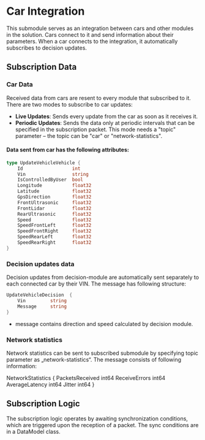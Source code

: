 # Car Integration

This submodule serves as an integration between cars and other modules in the solution. Cars connect to it and send information about their parameters. When a car connects to the integration, it automatically subscribes to decision updates.

## Subscription Data

### Car Data

Received data from cars are resent to every module that subscribed to it. There are two modes to subscribe to car updates:

- **Live Updates**: Sends every update from the car as soon as it receives it.
- **Periodic Updates**: Sends the data only at periodic intervals that can be specified in the subscription packet. This mode needs a "topic" parameter – the topic can be "car" or "network-statistics".

#### Data sent from car has the following attributes:

```go
type UpdateVehicleVehicle {
    Id                  int     
    Vin                 string  
    IsControlledByUser  bool    
    Longitude           float32 
    Latitude            float32 
    GpsDirection        float32 
    FrontUltrasonic     float32 
    FrontLidar          float32 
    RearUltrasonic      float32 
    Speed               float32 
    SpeedFrontLeft      float32 
    SpeedFrontRight     float32 
    SpeedRearLeft       float32 
    SpeedRearRight      float32 
}
```
### Decision updates data
Decision updates from decision-module are automatically sent separately to each connected car by their VIN. The message has following structure:

```go
UpdateVehicleDecision  {
    Vin       	string 
    Message   	string 
}
```
-	message contains direction and speed calculated by decision module.

### Network statistics
Network statistics can be sent to subscribed submodule by specifying topic parameter as „network-statistics“. The message consists of following information:

NetworkStatistics {
    PacketsReceived 	int64 
    ReceiveErrors   	int64 
    AverageLatency  	int64 
    Jitter          		int64 
}

## Subscription Logic
The subscription logic operates by awaiting synchronization conditions, which are triggered upon the reception of a packet. The sync conditions are in a DataModel class.

